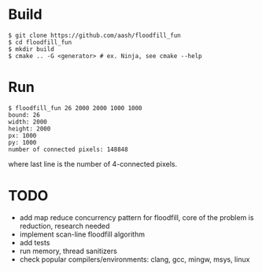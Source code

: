 # Build
```
$ git clone https://github.com/aash/floodfill_fun
$ cd floodfill_fun
$ mkdir build
$ cmake .. -G <generator> # ex. Ninja, see cmake --help
```
# Run
```
$ floodfill_fun 26 2000 2000 1000 1000
bound: 26
width: 2000
height: 2000
px: 1000
py: 1000
number of connected pixels: 148848
```
where last line is the number of 4-connected pixels.
# TODO
- add map reduce concurrency pattern for floodfill, core of the problem is reduction, research needed
- implement scan-line floodfill algorithm
- add tests
- run memory, thread sanitizers
- check popular compilers/environments: clang, gcc, mingw, msys, linux